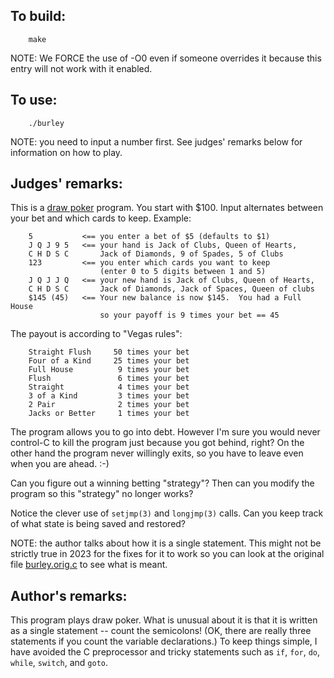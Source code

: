 ## To build:

``` <!---sh-->
    make
```

NOTE: We FORCE the use of -O0 even if someone overrides it because this entry
will not work with it enabled.


## To use:

``` <!---sh-->
    ./burley
```

NOTE: you need to input a number first. See judges' remarks below for
information on how to play.


## Judges' remarks:

This is a [draw poker](https://en.wikipedia.org/wiki/Draw_poker) program.  You
start with $100.  Input alternates between your bet and which cards to keep.
Example:

```
    5           <== you enter a bet of $5 (defaults to $1)
    J Q J 9 5   <== your hand is Jack of Clubs, Queen of Hearts,
    C H D S C       Jack of Diamonds, 9 of Spades, 5 of Clubs
    123         <== you enter which cards you want to keep
                    (enter 0 to 5 digits between 1 and 5)
    J Q J J Q   <== your new hand is Jack of Clubs, Queen of Hearts,
    C H D S C       Jack of Diamonds, Jack of Spaces, Queen of clubs
    $145 (45)   <== Your new balance is now $145.  You had a Full House
                    so your payoff is 9 times your bet == 45
```

The payout is according to "Vegas rules":

```
    Straight Flush     50 times your bet
    Four of a Kind     25 times your bet
    Full House          9 times your bet
    Flush               6 times your bet
    Straight            4 times your bet
    3 of a Kind         3 times your bet
    2 Pair              2 times your bet
    Jacks or Better     1 times your bet
```

The program allows you to go into debt.  However I'm sure you would never
control-C to kill the program just because you got behind, right?  On the other
hand the program never willingly exits, so you have to leave even when you are
ahead.  :-)

Can you figure out a winning betting "strategy"?  Then can you modify
the program so this "strategy" no longer works?

Notice the clever use of `setjmp(3)` and `longjmp(3)` calls.  Can you keep track
of what state is being saved and restored?

NOTE: the author talks about how it is a single statement. This might not be
strictly true in 2023 for the fixes for it to work so you can look at the
original file [burley.orig.c](%%REPO_URL%%/2004/burley/burley.orig.c) to see what is meant.


## Author's remarks:

This program plays draw poker.  What is unusual about it is that it
is written as a single statement -- count the semicolons!  (OK, there
are really three statements if you count the variable declarations.)  To
keep things simple, I have avoided the C preprocessor and tricky
statements such as `if`, `for`, `do`, `while`, `switch`, and `goto`.


<!--

    Copyright © 1984-2024 by Landon Curt Noll. All Rights Reserved.

    You are free to share and adapt this file under the terms of this license:

        Creative Commons Attribution-ShareAlike 4.0 International (CC BY-SA 4.0)

    For more information, see:

        https://creativecommons.org/licenses/by-sa/4.0/

-->
